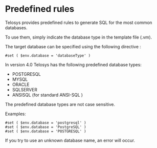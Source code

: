 # Predefined rules

Telosys provides predefined rules to generate SQL for the most common databases.

To use them, simply indicate the database type in the template file (.vm).

The target database can be specified using the following directive :

```
#set ( $env.database = 'databaseType' )
```

In version 4.0 Telosys has the following predefined database types:

* POSTGRESQL&#x20;
* MYSQL&#x20;
* ORACLE&#x20;
* SQLSERVER&#x20;
* ANSISQL  (for standard ANSI-SQL )

The predefined database types are not case sensitive.

Examples:

```
#set ( $env.database = 'postgresql' )
#set ( $env.database = 'PostgreSQL' )
#set ( $env.database = 'POSTGRESQL' )
```

If you try to use an unknown database name, an error will occur.
